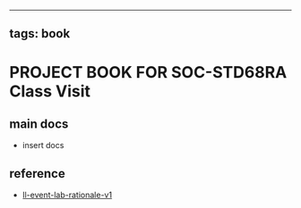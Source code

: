 
---
tags: book
---

PROJECT BOOK FOR SOC-STD68RA Class Visit
===

main docs
---

- insert docs

reference
---

- [ll-event-lab-rationale-v1](/AunryFEcRm6SG8qAbHAyIw)

